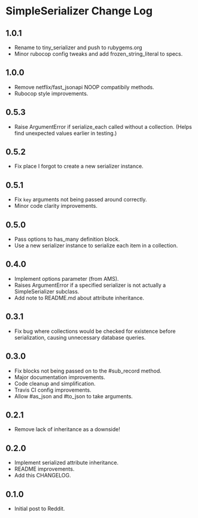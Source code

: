 # SimpleSerializer Change Log

## 1.0.1

* Rename to tiny_serializer and push to rubygems.org
* Minor rubocop config tweaks and add frozen\_string_literal to specs.

## 1.0.0

* Remove netflix/fast_jsonapi NOOP compatibily methods.
* Rubocop style improvements.

## 0.5.3

* Raise ArgumentError if serialize_each called without a collection.
  (Helps find unexpected values earlier in testing.)

## 0.5.2

* Fix place I forgot to create a new serializer instance.

## 0.5.1

* Fix `key` arguments not being passed around correctly.
* Minor code clarity improvements.

## 0.5.0

* Pass options to has_many definition block.
* Use a new serializer instance to serialize each item in a collection.

## 0.4.0

* Implement options parameter (from AMS).
* Raises ArgumentError if a specified serializer is not actually a
  SimpleSerializer subclass.
* Add note to README.md about attribute inheritance.

## 0.3.1

* Fix bug where collections would be checked for existence before serialization,
  causing unnecessary database queries.

## 0.3.0

* Fix blocks not being passed on to the #sub_record method.
* Major documentation improvements.
* Code cleanup and simplification.
* Travis CI config improvements.
* Allow #as_json and #to_json to take arguments.

## 0.2.1

* Remove lack of inheritance as a downside!

## 0.2.0

* Implement serialized attribute inheritance.
* README improvements.
* Add this CHANGELOG.

## 0.1.0

* Initial post to Reddit.

